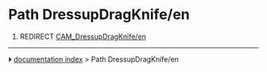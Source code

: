 # Path DressupDragKnife/en
1.  REDIRECT [CAM_DressupDragKnife/en](CAM_DressupDragKnife/en.md)



---
⏵ [documentation index](../README.md) > Path DressupDragKnife/en
